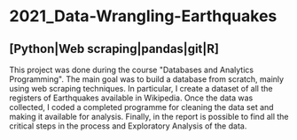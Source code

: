 # 2021_Data-Wrangling-Earthquakes
## [Python|Web scraping|pandas|git|R]

This project was done during the course "Databases and Analytics Programming". The main goal was to build a database from scratch, mainly using web scraping techniques. In particular, I create a dataset of all the registers of Earthquakes available in Wikipedia. Once the data was collected, I coded a completed programme for cleaning the data set and making it available for analysis. Finally, in the report is possible to find all the critical steps in the process and Exploratory Analysis of the data.

